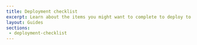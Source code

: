 ```yaml
---
title: Deployment checklist
excerpt: Learn about the items you might want to complete to deploy to production.
layout: Guides
sections: 
 - deployment-checklist
---
```

